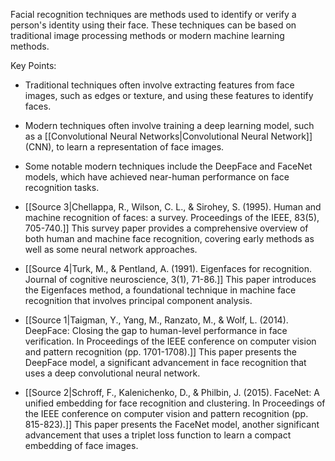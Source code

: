 Facial recognition techniques are methods used to identify or verify a person's identity using their face. These techniques can be based on traditional image processing methods or modern machine learning methods.

Key Points:
- Traditional techniques often involve extracting features from face images, such as edges or texture, and using these features to identify faces.
- Modern techniques often involve training a deep learning model, such as a [[Convolutional Neural Networks|Convolutional Neural Network]] (CNN), to learn a representation of face images.
- Some notable modern techniques include the DeepFace and FaceNet models, which have achieved near-human performance on face recognition tasks.


- [[Source 3|Chellappa, R., Wilson, C. L., & Sirohey, S. (1995). Human and machine recognition of faces: a survey. Proceedings of the IEEE, 83(5), 705-740.]] This survey paper provides a comprehensive overview of both human and machine face recognition, covering early methods as well as some neural network approaches.

- [[Source 4|Turk, M., & Pentland, A. (1991). Eigenfaces for recognition. Journal of cognitive neuroscience, 3(1), 71-86.]] This paper introduces the Eigenfaces method, a foundational technique in machine face recognition that involves principal component analysis.

- [[Source 1|Taigman, Y., Yang, M., Ranzato, M., & Wolf, L. (2014). DeepFace: Closing the gap to human-level performance in face verification. In Proceedings of the IEEE conference on computer vision and pattern recognition (pp. 1701-1708).]] This paper presents the DeepFace model, a significant advancement in face recognition that uses a deep convolutional neural network.

- [[Source 2|Schroff, F., Kalenichenko, D., & Philbin, J. (2015). FaceNet: A unified embedding for face recognition and clustering. In Proceedings of the IEEE conference on computer vision and pattern recognition (pp. 815-823).]] This paper presents the FaceNet model, another significant advancement that uses a triplet loss function to learn a compact embedding of face images.
